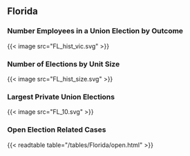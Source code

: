 ##  Florida

### Number Employees in a Union Election by Outcome
{{< image src="FL_hist_vic.svg" >}}

### Number of Elections by Unit Size
{{< image src="FL_hist_size.svg" >}}

### Largest Private Union Elections
{{< image src="FL_10.svg" >}}

### Open Election Related Cases
{{< readtable table="/tables/Florida/open.html" >}}

